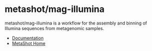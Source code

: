 # metashot/mag-illumina

metashot/mag-illumina is a workflow for the assembly and binning of Illumina
sequences from metagenomic samples.

- [Documentation](https://metashot.github.io/workflows/mag-illumina)
- [MetaShot Home](https://metashot.github.io/)
